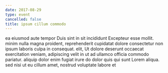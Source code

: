 ```yaml
---
date: 2017-08-29
type: event
cancelled: false
title: ipsum cillum commodo
---
```

ea eiusmod aute tempor Duis sint in sit incididunt Excepteur esse mollit. minim nulla magna proident, reprehenderit cupidatat dolore consectetur non ipsum laboris culpa in consequat. elit, Ut dolore deserunt occaecat exercitation veniam, adipiscing velit in ut ad ullamco officia commodo pariatur. aliquip dolor enim fugiat irure do dolor quis qui sunt Lorem aliqua. sed nisi ut eu cillum amet, nostrud voluptate labore et